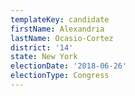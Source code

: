 ```yaml
---
templateKey: candidate
firstName: Alexandria
lastName: Ocasio-Cortez
district: '14'
state: New York
electionDate: '2018-06-26'
electionType: Congress
---
```



